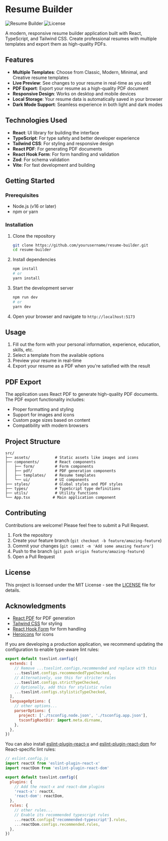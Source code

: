 # Resume Builder

![Resume Builder](https://img.shields.io/badge/Resume%20Builder-1.0.0-blue)
![License](https://img.shields.io/badge/license-MIT-green)

A modern, responsive resume builder application built with React, TypeScript, and Tailwind CSS. Create professional resumes with multiple templates and export them as high-quality PDFs.

## Features

- **Multiple Templates**: Choose from Classic, Modern, Minimal, and Creative resume templates
- **Live Preview**: See changes to your resume in real-time as you edit
- **PDF Export**: Export your resume as a high-quality PDF document
- **Responsive Design**: Works on desktop and mobile devices
- **Local Storage**: Your resume data is automatically saved in your browser
- **Dark Mode Support**: Seamless experience in both light and dark modes

## Technologies Used

- **React**: UI library for building the interface
- **TypeScript**: For type safety and better developer experience
- **Tailwind CSS**: For styling and responsive design
- **React PDF**: For generating PDF documents
- **React Hook Form**: For form handling and validation
- **Zod**: For schema validation
- **Vite**: For fast development and building

## Getting Started

### Prerequisites

- Node.js (v16 or later)
- npm or yarn

### Installation

1. Clone the repository
   ```bash
   git clone https://github.com/yourusername/resume-builder.git
   cd resume-builder
   ```

2. Install dependencies
   ```bash
   npm install
   # or
   yarn install
   ```

3. Start the development server
   ```bash
   npm run dev
   # or
   yarn dev
   ```

4. Open your browser and navigate to `http://localhost:5173`

## Usage

1. Fill out the form with your personal information, experience, education, skills, etc.
2. Select a template from the available options
3. Preview your resume in real-time
4. Export your resume as a PDF when you're satisfied with the result

## PDF Export

The application uses React PDF to generate high-quality PDF documents. The PDF export functionality includes:

- Proper formatting and styling
- Support for images and icons
- Custom page sizes based on content
- Compatibility with modern browsers

## Project Structure

```
src/
├── assets/           # Static assets like images and icons
├── components/       # React components
│   ├── form/         # Form components
│   ├── pdf/          # PDF generation components
│   ├── templates/    # Resume templates
│   └── ui/           # UI components
├── styles/           # Global styles and PDF styles
├── types/            # TypeScript type definitions
├── utils/            # Utility functions
└── App.tsx          # Main application component
```

## Contributing

Contributions are welcome! Please feel free to submit a Pull Request.

1. Fork the repository
2. Create your feature branch (`git checkout -b feature/amazing-feature`)
3. Commit your changes (`git commit -m 'Add some amazing feature'`)
4. Push to the branch (`git push origin feature/amazing-feature`)
5. Open a Pull Request

## License

This project is licensed under the MIT License - see the [LICENSE](./LICENSE) file for details.

## Acknowledgments

- [React PDF](https://react-pdf.org/) for PDF generation
- [Tailwind CSS](https://tailwindcss.com/) for styling
- [React Hook Form](https://react-hook-form.com/) for form handling
- [Heroicons](https://heroicons.com/) for icons

If you are developing a production application, we recommend updating the configuration to enable type-aware lint rules:

```js
export default tseslint.config({
  extends: [
    // Remove ...tseslint.configs.recommended and replace with this
    ...tseslint.configs.recommendedTypeChecked,
    // Alternatively, use this for stricter rules
    ...tseslint.configs.strictTypeChecked,
    // Optionally, add this for stylistic rules
    ...tseslint.configs.stylisticTypeChecked,
  ],
  languageOptions: {
    // other options...
    parserOptions: {
      project: ['./tsconfig.node.json', './tsconfig.app.json'],
      tsconfigRootDir: import.meta.dirname,
    },
  },
})
```

You can also install [eslint-plugin-react-x](https://github.com/Rel1cx/eslint-react/tree/main/packages/plugins/eslint-plugin-react-x) and [eslint-plugin-react-dom](https://github.com/Rel1cx/eslint-react/tree/main/packages/plugins/eslint-plugin-react-dom) for React-specific lint rules:

```js
// eslint.config.js
import reactX from 'eslint-plugin-react-x'
import reactDom from 'eslint-plugin-react-dom'

export default tseslint.config({
  plugins: {
    // Add the react-x and react-dom plugins
    'react-x': reactX,
    'react-dom': reactDom,
  },
  rules: {
    // other rules...
    // Enable its recommended typescript rules
    ...reactX.configs['recommended-typescript'].rules,
    ...reactDom.configs.recommended.rules,
  },
})
```
